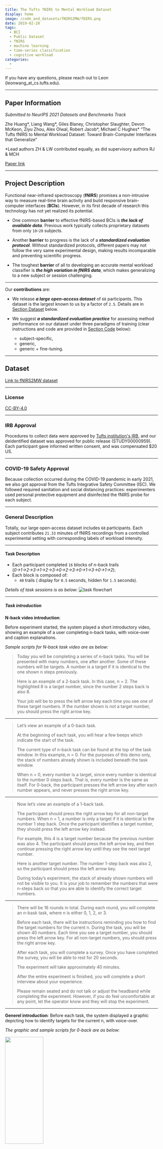 ```yaml
---
title: The Tufts fNIRS to Mental Workload Dataset
display: home
image: /code_and_datasets/fNIRS2MW/fNIRS.png
date: 2019-02-20
tags: 
  - BCI
  - Public Dataset
  - fNIRS
  - machine learning
  - time-series classification
  - cognitive workload
categories:
  - 
--- 
```


If you have any questions, please reach out to Leon (leonwang_at_cs.tufts.edu).


*****
## Paper Information
_Submitted to NeurIPS 2021 Datasets and Benchmarks Track_

Zhe Huang*, Liang Wang*, Giles Blaney, Christopher Slaughter, Devon McKeon, Ziyu Zhou, Alex Olwal, Robert Jacob*, Michael C Hughes*
 “The Tufts fNIRS to Mental Workload Dataset: Toward Brain-Computer Interfaces that Generalize”

*Lead authors ZH \& LW contributed equally, as did supervisory authors RJ \& MCH

[Paper link](https://openreview.net/forum?id=QzNHE7QHhut) 


*****
## Project Description

Functional near-infrared spectroscopy (**fNIRS**) promises a non-intrusive way to measure real-time brain activity and build responsive brain-computer interfaces (**BCIs**). However, in its first decade of research this technology has not yet realized its potential. 

* One common **barrier** to effective fNIRS-based BCIs is **_the lack of available data_**. Previous work typically collects proprietary datasets from only `10`-`20` subjects.

* Another **barrier** to progress is the lack of a **_standardized evaluation protocol_**. Without standardized protocols, different papers may not follow the very same experimental design, making results incomparable and preventing scientific progress.

* The toughest **barrier** of all to developing an accurate mental workload classifier is **_the high variation in fNIRS data_**, which makes generalizing to a new subject or session challenging.

*****
Our **contributions** are:

* We release **_a large open-access dataset_** of `68` participants. This dataset is the largest known to us by a factor of `2.5`. Details are in [Section Dataset]() below.

* We suggest **_a standardized evaluation practice_** for assessing method performance on our dataset under three paradigms of training (clear instructions and code are provided in [Section Code]() below): 
  * subject-specific, 
  * generic, 
  * generic + fine-tuning.


*****
## Dataset
[Link to fNIRS2MW dataset](https://tufts.box.com/s/1e0831syu1evlmk9zx2pukpl3i32md6r)


*****
### License

[CC-BY-4.0](https://creativecommons.org/licenses/by/4.0/)


*****
### IRB Approval

Procedures to collect data were approved by [Tufts institution's IRB](https://viceprovost.tufts.edu/about-sber-irb), and our deidentified dataset was approved for public release (STUDY00000959). Each participant gave informed written consent, and was compensated \$20 US.


*****
### COVID-19 Safety Approval
Because collection occurred during the COVID-19 pandemic in early 2021, we also got approval from the Tufts Integrative Safety Committee (ISC). We followed required sanitation and social distancing practices: experimenters used personal protective equipment and disinfected the fNIRS probe for each subject.


*****
### General Description

Totally, our large open-access dataset includes `68` participants. Each subject contributes `21.33` minutes of fNIRS recordings from a controlled experimental setting with corresponding labels of workload intensity.


***** 
#### Task Description

* Each participant completed `16` blocks of n-back trails (*0→1→2→3→1→2→3→0→2→3→0→1→3→0→1→2*).
* Each block is composed of:
  * `40` trails ( display for `0.5` seconds, hidden for `1.5` seconds).

_Details of task sessions is as below:_ 
![task flowchart](/code_and_datasets/fNIRS2MW/task-flowchart.png)

***** 
##### Task introduction

**N-back video introduction**: 

Before experiment started, the system played a short introductory video, showing an example of a user completing n-back tasks, with voice-over and caption explanations.

_Sample scripts for N-back task video are as below:_

>Today you will be completing a series of n-back tasks. You will be presented with many numbers, one after another. Some of these numbers will be targets. A number is a target if it is identical to the one shown n steps previously. 
>
>Here is an example of a 2-back task. In this case, n = 2. The highlighted 8 is a target number, since the number 2 steps back is also 8.
>
>Your job will be to press the left arrow key each time you see one of these target numbers. If the number shown is not a target number, you should press the right arrow key.
*****
>Let’s view an example of a 0-back task. 
>
>At the beginning of each task, you will hear a few beeps which indicate the start of the task.
>
>The current type of n-back task can be found at the top of the task window. In this example, n = 0. For the purposes of this demo only, the stack of numbers already shown is included beneath the task window.
>
>When n = 0, every number is a target, since every number is identical to the number 0 steps back. That is, every number is the same as itself. For 0-back, the participant presses the left arrow key after each number appears, and never presses the right arrow key.
*****
>Now let’s view an example of a 1-back task. 
>
>The participant should press the right arrow key for all non-target numbers. When n = 1, a number is only a target if it is identical to the number 1 step back. Once the participant identifies a target number, they should press the left arrow key instead.
>
>For example, this 4 is a target number because the previous number was also 4. The participant should press the left arrow key, and then continue pressing the right arrow key until they see the next target number.
>
>Here is another target number. The number 1-step back was also 2, so the participant should press the left arrow key.
>
>During today’s experiment, the stack of already shown numbers will not be visible to you. It is your job to remember the numbers that were n-steps back so that you are able to identify the correct target numbers.
*****
>There will be 16 rounds in total. During each round, you will complete an n-bask task, where n is either 0, 1, 2, or 3. 
>
>Before each task, there will be instructions reminding you how to find the target numbers for the current n. During the task, you will be shown 40 numbers. Each time you see a target number, you should press the left arrow key. For all non-target numbers, you should press the right arrow key. 
>
>After each task, you will complete a survey. Once you have completed the survey, you will be able to rest for 20 seconds. 
>
>The experiment will take approximately 40 minutes.
>
>After the entire experiment is finished, you will complete a short interview about your experience.  
>
>Please remain seated and do not talk or adjust the headband while completing the experiment. However, if you do feel uncomfortable at any point, let the operator know and they will stop the experiment.

*****
**Generel introduction**: 
Before each task, the system displayed a graphic depicting how to identify targets for the current n, with voice-over.

_The graphic and sample scripts for 0-back are as below:_

<img src="/code_and_datasets/fNIRS2MW/intro_0_back.png" width="50%" height="30%" />

>This is a 0 back task. Every number is a target number.


*****
_The graphic and sample scripts for 1-back are as below:_

<img src="/code_and_datasets/fNIRS2MW/intro_1_back.png" width="50%" height="30%" />

>This is a 1 back task. A number is a target if it is identical to the previous number.


*****
_The graphic and sample scripts for 2-back are as below:_

<img src="/code_and_datasets/fNIRS2MW/intro_2_back.png" width="50%" height="30%" />

>This is a 2 back task. A number is a target if it is identical to the number 2 steps back.


*****
_The graphic and sample scripts for 3-back are as below:_

<img src="/code_and_datasets/fNIRS2MW/intro_3_back.png" width="50%" height="30%" />

>This is a 3 back task. A number is a target if it is identical to the number 3 steps back.


*****
### Data Structure

Our released dataset includes ([Link to fNIRS2MW dataset](https://tufts.box.com/s/1e0831syu1evlmk9zx2pukpl3i32md6r)):
* **fNIRS measurements** in [fNIRS_data](https://tufts.box.com/s/9jwy67dw2b6emmslutxhmgihk92ivnf2);
* **Supplementary data**:
    * **demographic and contextual information** in [pre-experiment](https://tufts.box.com/s/x2o6hny7kwudg58e1364gdogbvhnwq4f);
    * **Cognitive task performance** in [task_accuracy](https://tufts.box.com/s/gme0gsc6z9vj0v4dhchtqh04b4fpy8tm);
    * **experiment log** in [log](https://tufts.box.com/s/9ruep9b6tpeymda9qrubq64oampfh9br);
    * **post-experiment interview** in [interview](https://tufts.box.com/s/jrn9rvph8xugstuz9ixra1l2mpfqopdh);
    * **subjective workload** in [nasa-tlx](https://tufts.box.com/s/c5y3m59wwwem0j792epjxhnq4uei5swq);


```
***************************************
** fNIRS2MW dataset folder structure **
***************************************
|- qualified_subjects_list.pdf            
|- pre-experiment                              //
|- experiment                                  //
| |- log                                       //
| |- task_accuracy                             //
| |- fNIRS_data                                //
| | |- raw_data                                //
| | |- band_pass_filtered                      //
| | | |- whole_data                            //
| | | |- slide_window_data                     //
| | | | |- size_02sec_10ts_stride_03ts
| | | | |- size_05sec_25ts_stride_03ts
| | | | |- size_10sec_50ts_stride_03ts
| | | | |- size_20sec_100ts_stride_03ts
| | | | |- size_30sec_150ts_stride_03ts
| | | | |- size_40sec_200ts_stride_03ts
|- post-experiment                             //
| |- nasa-tlx                                  //
| |- interview                                 //
| |- * (all other folders)  
```


*****
### Data Format

We introduce and describe the data format of fNIRS data (raw and pre-processed) and supplementary data as below:


*****
#### [fNIRS Data](https://tufts.box.com/s/9jwy67dw2b6emmslutxhmgihk92ivnf2)
`68` participants were recruited, aged `18` to `44` years. `None` of the participants reported neurological, psychiatric, or other brain-related diseases that might affect the result.


*****
##### [raw data](https://tufts.box.com/s/i3cphal98hbj3vixj8ypatihwfyer1ot)

TODO


*****
##### [band pass filtered data](https://tufts.box.com/s/bj0iml74am3wnuittzmjggjemxxgz2cp)

After pre-processing (**Dual-slope** and **band pass filter**), we have **_features_**/**_columns_** as below:
* label: The label for each row.
    * The values shoule be in the set {0, 1, 2, 3}, representing 0-back/1-back/2-back/3-back tasks respectively.
    * It should be the same for all rows in the same chunk.
* chunk (**Only in slide window data**): The chunk number for each chunk.
    * It starts at `0` and increases by `​1` for each chunk.
    * It should be the same for all rows in the same chunk.

* AB_I_O, AB_I_DO: Intensity of oxy & deoxy from detector AB.
* CD_I_O, CD_I_DO: Intensity of oxy & deoxy from detector CD.
* AB_PHI_O, AB_PHI_DO: Phase of oxy & deoxy from detector AB.
* CD_PHI_O, CD_PHI_DO: Phase of oxy & deoxy from detector CD.

![pre process](/code_and_datasets/fNIRS2MW/pre-processing.png)


###### [whole data](https://tufts.box.com/s/wyvz6utfrd5y5p2js0kj1990dspbnwdn)
Each subject's .csv file includes continuous data of `16` tasks (exclude data during self-evaluation ([nasa-tlx]()) and rest period).

_Screenshot of deidentified data sample is as below:_
![whole data](/code_and_datasets/fNIRS2MW/bpf_whole_data.png)


*****
###### [slide window data](https://tufts.box.com/s/7l8rz3tpos1il637kmhn57mzacdldyv4)

We offer pre processed data in :
* Window size: `10`/`25`/`50`/`100`/`150`/`200` timestamps (`2`/`5`/`10`/`20`/`30`/`40` seconds)
* Window stride: `3` timestamps (rough `0.6` second)

_Screenshot of deidentified data sample is as below:_
![slide window data](/code_and_datasets/fNIRS2MW/bpf_slide_window_data.png)


*****
#### Supplementary Data

To ensure quality and consistency, we used several criteria to identify which subjects' data are suitable for classifier evaluation.


*****
##### [demographic and contextual information](https://tufts.box.com/s/x2o6hny7kwudg58e1364gdogbvhnwq4f)

Demographic and contextual information is recorded before the experiment. 

_Please see details in the data directly_



*****
##### [task_accuracy](https://tufts.box.com/s/gme0gsc6z9vj0v4dhchtqh04b4fpy8tm)

We measured the subject's performance at the n-back task based on the accuracy of the subject's response for each digit.

the accuracy of each n-back task was recorded.

_Please see details in the screenshot of fake data sample as below:_

<img src="/code_and_datasets/fNIRS2MW/task_accuracy.png" width="30%" height="30%" />


*****
##### [nasa-tlx](https://tufts.box.com/s/c5y3m59wwwem0j792epjxhnq4uei5swq)

This is a good way to evaluate the **perceived/subjective** mental workload.

Total `16` "serial_feedback" .csv files for `16` n-back tasks:
* `12` files start with "train_1_1_" (`1`-`12`) match the first `1`-`12` tasks,
* `4` files start with "test_1_2_" (`1`-`4`) match the last `4` tasks. 
* Useful features include:
  * movement: subject report if the headband is moved or not,
  * uncomfortable: subject report if feeling unfortable during the experiment or not,
  * mental: mental workload after the task from low (`0`) to high (`100`)
  * performance: performance after the task from low (`0`) to high (`100`)
  * effort: effort needed for the task from low (`0`) to high (`100`)
  * frustration: frustration felt during the task from low (`0`) to high (`100`)


_Please see details in the screenshot of deidentified data sample as below:_
![nasa-tlx](/code_and_datasets/fNIRS2MW/nasa-tlx.png)


*****
##### [log](https://tufts.box.com/s/9ruep9b6tpeymda9qrubq64oampfh9br)

Hair blocking, light leaking, fNIRS instrument settings and other issues during the experiment were recorded.


*****
##### [interview](https://tufts.box.com/s/jrn9rvph8xugstuz9ixra1l2mpfqopdh)

Post-experiment interviews were converted from audio to text (pdf version) by the operator. 

The original audios were **destroyed** immediately following the IRB protocol.


*****
## [Code](https://github.com/tufts-ml/fNIRS-mental-workload-classifiers)
Please check README in the repo.

